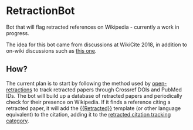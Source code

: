 # RetractionBot
Bot that will flag retracted references on Wikipedia - currently a work in progress.

The idea for this bot came from discussions at WikiCite 2018, in addition to on-wiki discussions such as [this one](https://en.wikipedia.org/wiki/Wikipedia_talk:WikiProject_Medicine/Archive_118#Med_article_retractions).

## How?

The current plan is to start by following the method used by [open-retractions](https://github.com/fathomlabs/open-retractions) to track retracted papers through Crossref DOIs and PubMed IDs. The bot will build up a database of retracted papers and periodically check for their presence on Wikipedia. If it finds a reference citing a retracted paper, it will add the [{{Retracted}}](https://en.wikipedia.org/wiki/Template:Retracted) template (or other language equivalent) to the citation, adding it to the [retracted citation tracking category](https://en.wikipedia.org/wiki/Category:Articles_citing_retracted_publications).
